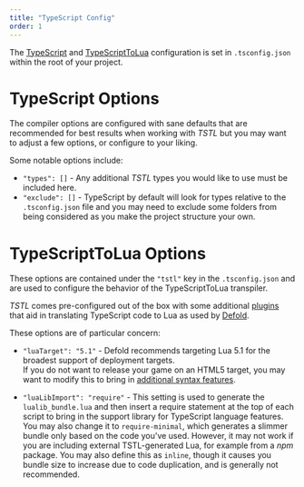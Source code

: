 ```yaml
---
title: "TypeScript Config"
order: 1
---
```


The [TypeScript](https://www.typescriptlang.org/docs/handbook/tsconfig-json.html) 
and [TypeScriptToLua](https://typescripttolua.github.io/docs/configuration) configuration 
is set in `.tsconfig.json` within the root of your project.

# TypeScript Options

The compiler options are configured with sane defaults that are recommended for best results when working with _TSTL_ but you may want to adjust a few options, or configure to your liking.

Some notable options include:
- `"types": []` - Any additional _TSTL_ types you would like to use must be included 
here.
- `"exclude": []` - TypeScript by default will look for types relative to the `.tsconfig.json` 
file and you may need to exclude some folders from being considered as you make 
the project structure your own. 

# TypeScriptToLua Options

These options are contained under the `"tstl"` key in the `.tsconfig.json` and are 
used to configure the behavior of the TypeScriptToLua transpiler.

_TSTL_ comes pre-configured out of the box with some additional [plugins](/configuration/plugins) 
that aid in translating TypeScript code to Lua as used by [Defold](https://defold.com/ref/stable/go/).

These options are of particular concern:
- `"luaTarget": "5.1"` - Defold recommends targeting Lua 5.1 for the broadest support
of deployment targets.  
If you do not want to release your game on an HTML5 target, you may want to modify 
this to bring in [additional syntax features](https://typescripttolua.github.io/docs/caveats).

- `"luaLibImport": "require"` - This setting is used to generate the `lualib_bundle.lua` 
and then insert a require statement at the top of each script to bring in the 
support library for TypeScript language features.  
You may also change it to `require-minimal`, which generates a slimmer bundle 
only based on the code you've used. However, it may not work if you are including external 
TSTL-generated Lua, for example from a _npm_ package.
You may also define this as `inline`, though it causes you bundle size to increase 
due to code duplication, and is generally not recommended.



